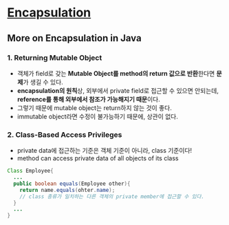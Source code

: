 # [Encapsulation](https://github.com/limjunhyuk97/OOP_study/blob/main/Ajou/week03/Lecture_Scrum.md)

## More on Encapsulation in Java 

### 1. Returning Mutable Object 
  - 객체가 field로 갖는 **Mutable Object를 method의 return 값으로 반환**한다면 **문제**가 생길 수 있다.
  - **encapsulation의 원칙**상, 외부에서 private field로 접근할 수 있으면 안되는데, **reference를 통해 외부에서 참조가 가능해지기 때문**이다.
  - 그렇기 때문에 mutable object는 return하지 않는 것이 좋다.
  - immutable object라면 수정이 불가능하기 때문에, 상관이 없다.
  
### 2. Class-Based Access Privileges
  - private data에 접근하는 기준은 객체 기준이 아니라, class 기준이다!
  - method can access private data of all objects of its class
  
```java
Class Employee{
  ...
  public boolean equals(Employee other){
    return name.equals(ohter.name);
    // class 종류가 일치하는 다른 객체의 private member에 접근할 수 있다.
  }
  ...
}
```
